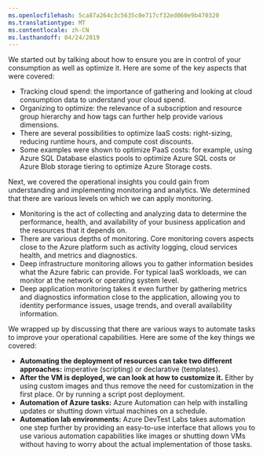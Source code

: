 ```yaml
---
ms.openlocfilehash: 5ca87a264c3c5635c0e717cf32ed060e9b470320
ms.translationtype: MT
ms.contentlocale: zh-CN
ms.lasthandoff: 04/24/2019
---
```

We started out by talking about how to ensure you are in control of your consumption as well as optimize it. Here are some of the key aspects that were covered:

- Tracking cloud spend: the importance of gathering and looking at cloud consumption data to understand your cloud spend.
- Organizing to optimize: the relevance of a subscription and resource group hierarchy and how tags can further help provide various dimensions.
- There are several possibilities to optimize IaaS costs: right-sizing, reducing runtime hours, and compute cost discounts.
- Some examples were shown to optimize PaaS costs: for example, using Azure SQL Database elastics pools to optimize Azure SQL costs or Azure Blob storage tiering to optimize Azure Storage costs.

Next, we covered the operational insights you could gain from understanding and implementing monitoring and analytics. We determined that there are various levels on which we can apply monitoring.

- Monitoring is the act of collecting and analyzing data to determine the performance, health, and availability of your business application and the resources that it depends on.
- There are various depths of monitoring. Core monitoring covers aspects close to the Azure platform such as activity logging, cloud services health, and metrics and diagnostics.
- Deep infrastructure monitoring allows you to gather information besides what the Azure fabric can provide. For typical IaaS workloads, we can monitor at the network or operating system level.
- Deep application monitoring takes it even further by gathering metrics and diagnostics information close to the application, allowing you to identity performance issues, usage trends, and overall availability information.

We wrapped up by discussing that there are various ways to automate tasks to improve your operational capabilities. Here are some of the key things we covered:

- **Automating the deployment of resources can take two different approaches:** imperative (scripting) or declarative (templates).
- **After the VM is deployed, we can look at how to customize it.** Either by using custom images and thus remove the need for customization in the first place. Or by running a script post deployment.
- **Automation of Azure tasks:** Azure Automation can help with installing updates or shutting down virtual machines on a schedule.
- **Automation lab environments:** Azure DevTest Labs takes automation one step further by providing an easy-to-use interface that allows you to use various automation capabilities like images or shutting down VMs without having to worry about the actual implementation of those tasks.
